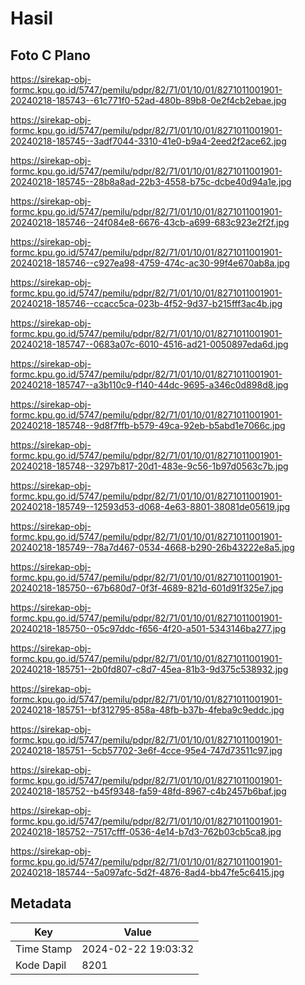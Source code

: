 # Hasil

## Foto C Plano

https://sirekap-obj-formc.kpu.go.id/5747/pemilu/pdpr/82/71/01/10/01/8271011001901-20240218-185743--61c771f0-52ad-480b-89b8-0e2f4cb2ebae.jpg

https://sirekap-obj-formc.kpu.go.id/5747/pemilu/pdpr/82/71/01/10/01/8271011001901-20240218-185745--3adf7044-3310-41e0-b9a4-2eed2f2ace62.jpg

https://sirekap-obj-formc.kpu.go.id/5747/pemilu/pdpr/82/71/01/10/01/8271011001901-20240218-185745--28b8a8ad-22b3-4558-b75c-dcbe40d94a1e.jpg

https://sirekap-obj-formc.kpu.go.id/5747/pemilu/pdpr/82/71/01/10/01/8271011001901-20240218-185746--24f084e8-6676-43cb-a699-683c923e2f2f.jpg

https://sirekap-obj-formc.kpu.go.id/5747/pemilu/pdpr/82/71/01/10/01/8271011001901-20240218-185746--c927ea98-4759-474c-ac30-99f4e670ab8a.jpg

https://sirekap-obj-formc.kpu.go.id/5747/pemilu/pdpr/82/71/01/10/01/8271011001901-20240218-185746--ccacc5ca-023b-4f52-9d37-b215fff3ac4b.jpg

https://sirekap-obj-formc.kpu.go.id/5747/pemilu/pdpr/82/71/01/10/01/8271011001901-20240218-185747--0683a07c-6010-4516-ad21-0050897eda6d.jpg

https://sirekap-obj-formc.kpu.go.id/5747/pemilu/pdpr/82/71/01/10/01/8271011001901-20240218-185747--a3b110c9-f140-44dc-9695-a346c0d898d8.jpg

https://sirekap-obj-formc.kpu.go.id/5747/pemilu/pdpr/82/71/01/10/01/8271011001901-20240218-185748--9d8f7ffb-b579-49ca-92eb-b5abd1e7066c.jpg

https://sirekap-obj-formc.kpu.go.id/5747/pemilu/pdpr/82/71/01/10/01/8271011001901-20240218-185748--3297b817-20d1-483e-9c56-1b97d0563c7b.jpg

https://sirekap-obj-formc.kpu.go.id/5747/pemilu/pdpr/82/71/01/10/01/8271011001901-20240218-185749--12593d53-d068-4e63-8801-38081de05619.jpg

https://sirekap-obj-formc.kpu.go.id/5747/pemilu/pdpr/82/71/01/10/01/8271011001901-20240218-185749--78a7d467-0534-4668-b290-26b43222e8a5.jpg

https://sirekap-obj-formc.kpu.go.id/5747/pemilu/pdpr/82/71/01/10/01/8271011001901-20240218-185750--67b680d7-0f3f-4689-821d-601d91f325e7.jpg

https://sirekap-obj-formc.kpu.go.id/5747/pemilu/pdpr/82/71/01/10/01/8271011001901-20240218-185750--05c97ddc-f656-4f20-a501-5343146ba277.jpg

https://sirekap-obj-formc.kpu.go.id/5747/pemilu/pdpr/82/71/01/10/01/8271011001901-20240218-185751--2b0fd807-c8d7-45ea-81b3-9d375c538932.jpg

https://sirekap-obj-formc.kpu.go.id/5747/pemilu/pdpr/82/71/01/10/01/8271011001901-20240218-185751--bf312795-858a-48fb-b37b-4feba9c9eddc.jpg

https://sirekap-obj-formc.kpu.go.id/5747/pemilu/pdpr/82/71/01/10/01/8271011001901-20240218-185751--5cb57702-3e6f-4cce-95e4-747d73511c97.jpg

https://sirekap-obj-formc.kpu.go.id/5747/pemilu/pdpr/82/71/01/10/01/8271011001901-20240218-185752--b45f9348-fa59-48fd-8967-c4b2457b6baf.jpg

https://sirekap-obj-formc.kpu.go.id/5747/pemilu/pdpr/82/71/01/10/01/8271011001901-20240218-185752--7517cfff-0536-4e14-b7d3-762b03cb5ca8.jpg

https://sirekap-obj-formc.kpu.go.id/5747/pemilu/pdpr/82/71/01/10/01/8271011001901-20240218-185744--5a097afc-5d2f-4876-8ad4-bb47fe5c6415.jpg


## Metadata

| Key        | Value               |
| ---------- | ------------------- |
| Time Stamp | 2024-02-22 19:03:32 |
| Kode Dapil | 8201                |



